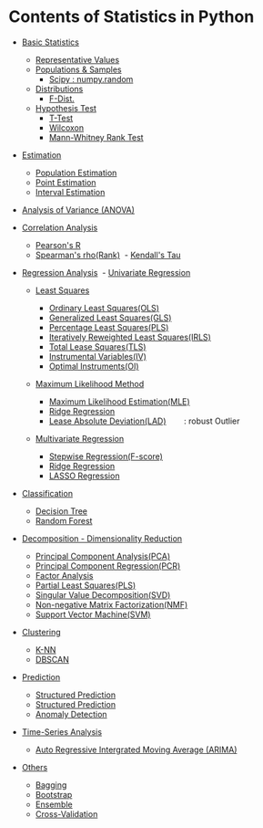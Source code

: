 # Contents of Statistics in Python

* [Basic Statistics]()
  * [Representative Values]()
  * [Populations & Samples]()
    - [Scipy : numpy.random](https://docs.scipy.org/doc/numpy/reference/routines.random.html)
  * [Distributions]()
    - [F-Dist.]()
  * [Hypothesis Test]()
    - [T-Test]()
    - [Wilcoxon]()
    - [Mann-Whitney Rank Test]()

* [Estimation]()
  - [Population Estimation]()
  - [Point Estimation]()
  - [Interval Estimation]()
* [Analysis of Variance (ANOVA)]()
* [Correlation Analysis]()
  - [Pearson's R]()
  - [Spearman's rho(Rank)]()
  - [Kendall's Tau]()
* [Regression Analysis]()
  - [Univariate Regression]()
    - [Least Squares]()
      - [Ordinary Least Squares(OLS)]()
      - [Generalized Least Squares(GLS)]()
      - [Percentage Least Squares(PLS)]()
      - [Iteratively Reweighted Least Squares(IRLS)]()
      - [Total Lease Squares(TLS)]()
      - [Instrumental Variables(IV)]()
      - [Optimal Instruments(OI)]()
    - [Maximum Likelihood Method]()
      - [Maximum Likelihood Estimation(MLE)]()
      - [Ridge Regression]()
      - [Lease Absolute Deviation(LAD)]()
        : robust Outlier
      
  - [Multivariate Regression]()
    - [Stepwise Regression(F-score)]()
    - [Ridge Regression]()
    - [LASSO Regression]()
* [Classification]()
  - [Decision Tree]()
  - [Random Forest]()
* [Decomposition - Dimensionality Reduction]()
  - [Principal Component Analysis(PCA)]()
  - [Principal Component Regression(PCR)]()
  - [Factor Analysis]()
  - [Partial Least Squares(PLS)]()
  - [Singular Value Decomposition(SVD)]()
  - [Non-negative Matrix Factorization(NMF)]()
  - [Support Vector Machine(SVM)]()
* [Clustering]()
  - [K-NN]()
  - [DBSCAN]()
  
* [Prediction]()
  - [Structured Prediction]()
  - [Structured Prediction]()
  - [Anomaly Detection]()
* [Time-Series Analysis]()
  - [Auto Regressive Intergrated Moving Average (ARIMA)]()
* [Others]()
  - [Bagging]()
  - [Bootstrap]()
  - [Ensemble]()
  - [Cross-Validation]()
